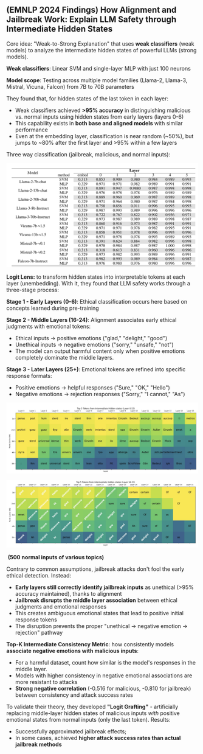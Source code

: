 ## (EMNLP 2024 Findings) How Alignment and Jailbreak Work:  Explain LLM Safety through Intermediate Hidden States

Core idea: "Weak-to-Strong Explanation" that uses **weak classifiers** (weak models) to analyze the intermediate hidden states of powerful LLMs (strong models).

**Weak classifiers**: Linear SVM and single-layer MLP with just 100 neurons

**Model scope**: Testing across multiple model families (Llama-2, Llama-3, Mistral, Vicuna, Falcon) from 7B to 70B parameters

They found that, for hidden states of the last token in each layer:

- Weak classifiers achieved **>95% accuracy** in distinguishing malicious vs. normal inputs using hidden states from early layers (layers 0-6)
- This capability exists in **both base and aligned models** with similar performance
- Even at the embedding layer, classification is near random (~50%), but jumps to ~80% after the first layer and >95% within a few layers

Three way classification (jailbreak, malicious, and normal inputs):

![image-20250703140011211](./assets/image-20250703140011211.png)

**Logit Lens:** to transform hidden states into interpretable tokens at each layer (unembedding). With it, they found that LLM safety works through a three-stage process:

**Stage 1 - Early Layers (0-6)**: Ethical classification occurs here based on concepts learned during pre-training

**Stage 2 - Middle Layers (16-24)**: Alignment associates early ethical judgments with emotional tokens:

- Ethical inputs → positive emotions ("glad," "delight," "good")
- Unethical inputs → negative emotions ("sorry," "unsafe," "not")
- The model can output harmful content only when positive emotions completely dominate the middle layers.

**Stage 3 - Later Layers (25+)**: Emotional tokens are refined into specific response formats:

- Positive emotions → helpful responses ("Sure," "OK," "Hello")
- Negative emotions → rejection responses ("Sorry," "I cannot," "As")

![image-20250703110511485](./assets/image-20250703110511485.png)

![image-20250703110642901](./assets/image-20250703110642901.png)

​		**(500 normal inputs of various topics)**

Contrary to common assumptions, jailbreak attacks don't fool the early ethical detection. Instead:

- **Early layers still correctly identify jailbreak inputs** as unethical (>95% accuracy maintained), thanks to alignment
- **Jailbreak disrupts the middle layer association** between ethical judgments and emotional responses
- This creates ambiguous emotional states that lead to positive initial response tokens
- The disruption prevents the proper "unethical → negative emotion → rejection" pathway

**Top-K Intermediate Consistency Metric**: how consistently models **associate negative emotions with malicious inputs**:

- For a harmful dataset, count how similar is the model's responses in the middle layer.
- Models with higher consistency in negative emotional associations are more resistant to attacks
- **Strong negative correlation** (-0.516 for malicious, -0.810 for jailbreak) between consistency and attack success rates

To validate their theory, they developed **"Logit Grafting"** - artificially replacing middle-layer hidden states of malicious inputs *with* positive emotional states from normal inputs (only the last token). Results:

- Successfully approximated jailbreak effects;
- In some cases, achieved **higher attack success rates than actual jailbreak methods**
